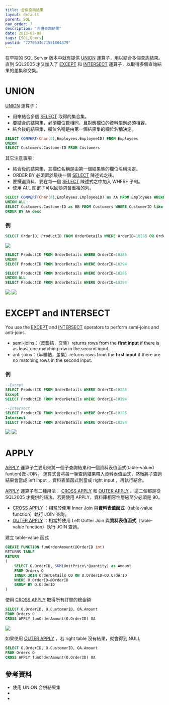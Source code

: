 ```yaml
---
title: 合併查詢結果
layout: default
parent: SQL
nav_order: 7
description: "合併查詢結果"
date: 2013-05-08
tags: [SQL,Query]
postid: "7276634671551804879"
---
```

在早期的 SQL Server 版本中就有提供 [UNION](http://msdn.microsoft.com/zh-tw/library/ms180026.aspx) 運算子，用以結合多個查詢結果。  直到 SQL2005 才又加入了 [EXCEPT](http://msdn.microsoft.com/zh-tw/library/ms188055.aspx) 和 [INTERSECT](http://msdn.microsoft.com/zh-tw/library/ms188055.aspx) 運算子，以取得多個查詢結果的差集和交集。  

# UNION

[UNION](http://msdn.microsoft.com/zh-tw/library/ms180026.aspx) 運算子：

- 用來結合多個 [SELECT](http://technet.microsoft.com/zh-tw/library/ms189499.aspx) 取得的集合集。
- 要結合的結果集，必須欄位數相同，且對應欄位的資料型別必須相容。
- 結合後的結果集，欄位名稱是由第一個結果集的欄位名稱決定。
```sql
SELECT CONVERT(Char(8),Employees.EmployeeID) FROM Employees
UNION
SELECT Customers.CustomerID FROM Customers
```

其它注意事項：

- 結合後的結果集，其欄位名稱是由第一個結果集的欄位名稱決定。
- ORDER BY 必須置於最後一個 [SELECT](http://technet.microsoft.com/zh-tw/library/ms189499.aspx) 陳述式之後。
- 要撰選資料，要在每一個 [SELECT](http://technet.microsoft.com/zh-tw/library/ms189499.aspx) 陳述式之中加入 WHERE 子句。
- 使用 ALL 關鍵子可以回傳包含重複的列。
```sql
SELECT CONVERT(Char(8),Employees.EmployeeID) as AA FROM Employees WHERE EmployeeID>9
UNION ALL
SELECT Customers.CustomerID as BB FROM Customers WHERE CustomerID like 'A%'
ORDER BY AA desc
```

### 例
```sql
SELECT OrderID, ProductID FROM OrderDetails WHERE OrderID=10285 OR OrderID=10294
```

![](https://blogger.googleusercontent.com/img/b/R29vZ2xl/AVvXsEh-JjwezYhDQOiT5YSN3x142CkfLdb4vDxJrWAE3ii27ce3Q9ARhrTxikedo4GVF6V4bm5ImEvEEPebVwGvKkEtKDvejS81eO3uMjgS97bczENoYCcOS8ssHpEhoGFfAmtEazXoGMZVTKU/s0/sql-union-testdata.png)
```sql
SELECT ProductID FROM OrderDetails WHERE OrderID=10285
UNION
SELECT ProductID FROM OrderDetails WHERE OrderID=10294

SELECT ProductID FROM OrderDetails WHERE OrderID=10285
UNION ALL
SELECT ProductID FROM OrderDetails WHERE OrderID=10294
```

![](https://blogger.googleusercontent.com/img/b/R29vZ2xl/AVvXsEjiVkzBQevtNzrgv1Jbd0l0Jaks4w2u01hg8W2GuWeivG4vaQVlRjv8sIcVavWXEFcMuWhNzH-RMzYh55ybb8JoqAihfbYc0bOL1XgBRdKvlNOCvy6h1gisY3LLV3pZtN-cWlBiJvCIguk/s0/sql-union.png)  ![](https://blogger.googleusercontent.com/img/b/R29vZ2xl/AVvXsEgQ2VmubMzN8ynIBSU4tK0pXb0PKPY6QDPoctxFaYt69bb-2KvJ7x8pzg5_fvvpQHmoYH6SzhqLg0hF-3xQFkg7w_X_H97NalaiFPXRhHd8EbByH38WpCs1SveSu3YD8rRP5VxAmHglpdw/s0/sql-union-all.png)

# EXCEPT and INTERSECT

You use the [EXCEPT](http://msdn.microsoft.com/zh-tw/library/ms188055.aspx) and [INTERSECT](http://msdn.microsoft.com/zh-tw/library/ms188055.aspx) operators to perform semi-joins and anti-joins. 

- semi-joins：（反聯結，交集）returns rows from the **first input** if there is as least one matching row in the second input.
- anti-joins：（半聯結，差集）returns rows from the **first input** if there are no matching rows in the second input.

### 例
```sql
--Except
SELECT ProductID FROM OrderDetails WHERE OrderID=10285
Except
SELECT ProductID FROM OrderDetails WHERE OrderID=10294

--Intersect
SELECT ProductID FROM OrderDetails WHERE OrderID=10285
Intersect
SELECT ProductID FROM OrderDetails WHERE OrderID=10294
```

![](https://blogger.googleusercontent.com/img/b/R29vZ2xl/AVvXsEhw5TRGai3Q_UmWDNMwrNLcqaAF136P5zLOHlW1yR_s8m4Fo0O3VrYiZHbP89nFcuRmFb6blAto6L9Gbh174Nr9X8dSXHa5m2UaMlYG4_2yWH-8mhfMz8TX3deDp7HT68VWFAmmnGlHwnc/s0/sql-union-Except.png)  ![](https://blogger.googleusercontent.com/img/b/R29vZ2xl/AVvXsEjWQhmEKFrVCGwHcqaKyprCVS3qz3ClcXxgsLNbFN9LJcnC2F21Sg5z8eTAXfm2sx0q5COxE7Efx6jVxAEHNL2eMt4SohyphenhyphenuGWYp49xuaj0Ojt9u0rT5f6gZwSut77M7AXBiJFMyyVRd2xw/s0/sql-Intersect.png)

# APPLY

[APPLY](http://msdn.microsoft.com/en-us/library/ms175156.aspx) 運算子主要用來將一個子查詢結果和一個資料表值函式(table-valued funtion)做 JOIN。  運算式會將每一筆查詢結果帶入資料表值函式，然後將子查詢結果會當成 left input ，資料表值函式則當成 right input ，再執行結合。  

[APPLY](http://msdn.microsoft.com/en-us/library/ms175156.aspx) 運算子有二種用法： [CROSS APPLY](http://msdn.microsoft.com/zh-tw/library/ms175156.aspx)  和 [OUTER APPLY](http://msdn.microsoft.com/zh-tw/library/ms175156.aspx) 。這二個都是從 SQL2005 才提供的語法。若要使用 APPLY，資料庫相容性層級至少必須是 90。  

- [CROSS APPLY](http://msdn.microsoft.com/zh-tw/library/ms175156.aspx) ：相當於使用 Inner Join 與**資料表值函式**（table-value function）執行 JOIN 查詢。
- [OUTER APPLY](http://msdn.microsoft.com/zh-tw/library/ms175156.aspx) ：相當於使用 Left Outter Join 與**資料表值函式**（table-value function）執行 JOIN 查詢。

建立 table-value 函式
```sql
CREATE FUNCTION funOrderAmount(@OrderID int)
RETURNS TABLE
RETURN
(
	SELECT O.OrderID, SUM(UnitPrice\*Quantity) as Amount
	FROM Orders O
	INNER JOIN OrderDetails OD ON O.OrderID=OD.OrderID
	WHERE O.OrderID=@OrderID
	GROUP BY O.OrderID
)
```

使用 [CROSS APPLY](http://msdn.microsoft.com/zh-tw/library/ms175156.aspx) 取得所有訂單的總金額
```sql
SELECT O.OrderID, O.CustomerID, OA.Amount
FROM Orders O
CROSS APPLY funOrderAmount(O.OrderID) OA
```

![](https://blogger.googleusercontent.com/img/b/R29vZ2xl/AVvXsEjrmTQVwJVdUH029telFX6AOyK1RdfaWNhr3Qu7jrmFEaCP5YWXK0DGtruAinOpVspoWo0aXnOrbH9mt8rmqp3FZ5jL-s2WIEYs5TItLGJowFAScoi1IfR6JR_WmxuX_rC0ScnABoUjJNk/s250/sql-cross-apply.png)

如果使用 [OUTER APPLY](http://msdn.microsoft.com/zh-tw/library/ms175156.aspx) ，若 right table 沒有結果，就會得到 NULL 
```sql
SELECT O.OrderID, O.CustomerID, OA.Amount
FROM Orders O
CROSS APPLY funOrderAmount(O.OrderID) OA
```
## 參考資料  

- 使用 UNION 合併結果集
- 
-